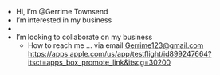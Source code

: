 - Hi, I’m @Gerrime Townsend
- I’m interested in my business 
- 
- I’m looking to collaborate on my business 
    - How to reach me ...
    via email 
Gerrime123@gmail.com
https://apps.apple.com/us/app/testflight/id899247664?itsct=apps_box_promote_link&itscg=30200